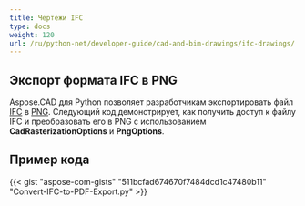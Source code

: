 ```yaml
---
title: Чертежи IFC
type: docs
weight: 120
url: /ru/python-net/developer-guide/cad-and-bim-drawings/ifc-drawings/
---
```


## **Экспорт формата IFC в PNG**

Aspose.CAD для Python позволяет разработчикам экспортировать файл [IFC](https://docs.fileformat.com/cad/ifc/) в [PNG](https://docs.fileformat.com/image/png/).
Следующий код демонстрирует, как получить доступ к файлу IFC и преобразовать его в PNG с использованием **CadRasterizationOptions** и **PngOptions**.

## Пример кода

{{< gist "aspose-com-gists" "511bcfad674670f7484dcd1c47480b11" "Convert-IFC-to-PDF-Export.py" >}}
